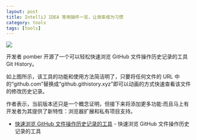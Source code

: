 ```yaml
---
layout: post
title: IntelliJ IDEA 常用插件一览，让效率成为习惯
category: tools
tags: [tools]
---
```



![](https://ziyekudeng.github.io/assets/images/2019/0212/git-history/1.gif)


开发者 pomber 开源了一个可以轻松快速浏览 GitHub 文件操作历史记录的工具 Git History。



如上图所示，该工具的功能和使用方法简洁明了，只要将任何文件的 URL 中的“github.com”替换成“github.githistory.xyz”即可以动画的方式快速查看该文件的修改历史记录。

作者表示，当前版本还只是一个概念证明，但接下来将添加更多功能:而且马上有开发者为其提供了新特性：浏览器扩展和私有项目支持。








- [快速浏览 GitHub 文件操作历史记录的工具](https://github.com/pomber/git-history/) - 快速浏览 GitHub 文件操作历史记录的工具
